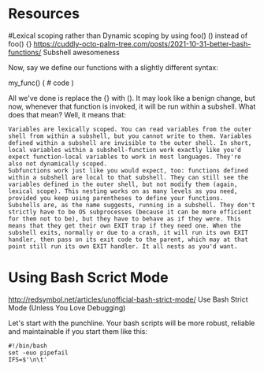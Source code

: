 # Resources


#Lexical scoping rather than Dynamic scoping by using foo() () instead of foo() {}
https://cuddly-octo-palm-tree.com/posts/2021-10-31-better-bash-functions/
Subshell awesomeness

Now, say we define our functions with a slightly different syntax:

my_func() (
    # code
)

All we've done is replace the {} with (). It may look like a benign change, but now, whenever that function is invoked, it will be run within a subshell. What does that mean? Well, it means that:

    Variables are lexically scoped. You can read variables from the outer shell from within a subshell, but you cannot write to them. Variables defined within a subshell are invisible to the outer shell. In short, local variables within a subshell-function work exactly like you'd expect function-local variables to work in most languages. They're also not dynamically scoped.
    Subfunctions work just like you would expect, too: functions defined within a subshell are local to that subshell. They can still see the variables defined in the outer shell, but not modify them (again, lexical scope). This nesting works on as many levels as you need, provided you keep using parentheses to define your functions.
    Subshells are, as the name suggests, running in a subshell. They don't strictly have to be OS subprocesses (because it can be more efficient for them not to be), but they have to behave as if they were. This means that they get their own EXIT trap if they need one. When the subshell exits, normally or due to a crash, it will run its own EXIT handler, then pass on its exit code to the parent, which may at that point still run its own EXIT handler. It all nests as you'd want.

# Using Bash Scrict Mode
http://redsymbol.net/articles/unofficial-bash-strict-mode/
Use Bash Strict Mode (Unless You Love Debugging)

Let's start with the punchline. Your bash scripts will be more robust, reliable and maintainable if you start them like this:

    #!/bin/bash
    set -euo pipefail
    IFS=$'\n\t'
